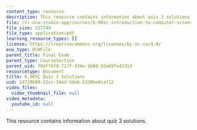 ```yaml
---
content_type: resource
description: This resource contains information about quiz 3 solutions.
file: /ol-ocw-studio-app/courses/6-00sc-introduction-to-computer-science-and-programming-spring-2011/1d720b8922cc34ad5de65330be0caf12_MIT6_00SCS11_q3_soln.pdf
file_size: 157749
file_type: application/pdf
learning_resource_types: []
license: https://creativecommons.org/licenses/by-nc-sa/4.0/
ocw_type: OCWFile
parent_title: Final Exam
parent_type: CourseSection
parent_uid: f0df76f9-717f-330e-1b80-5da69fe42319
resourcetype: Document
title: 6.00SC Quiz 3 Solutions
uid: 1d720b89-22cc-34ad-5de6-5330be0caf12
video_files:
  video_thumbnail_file: null
video_metadata:
  youtube_id: null
---
```

This resource contains information about quiz 3 solutions.